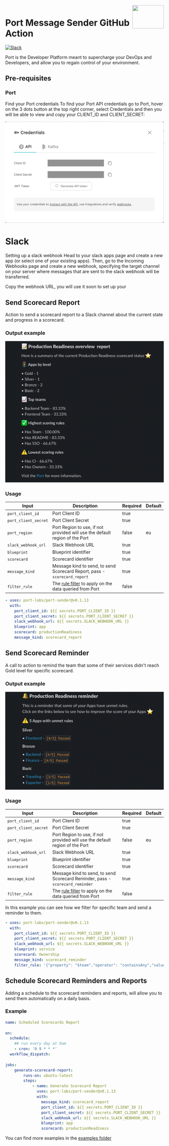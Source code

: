 <img align="right" width="100" height="74" src="https://user-images.githubusercontent.com/8277210/183290025-d7b24277-dfb4-4ce1-bece-7fe0ecd5efd4.svg" />

# Port Message Sender GitHub Action

[![Slack](https://img.shields.io/badge/Slack-4A154B?style=for-the-badge&logo=slack&logoColor=white)](https://join.slack.com/t/devex-community/shared_invite/zt-1bmf5621e-GGfuJdMPK2D8UN58qL4E_g)

Port is the Developer Platform meant to supercharge your DevOps and Developers, and allow you to regain control of your environment.

## Pre-requisites

### Port

Find your Port credentials
To find your Port API credentials go to Port, hover on the 3 dots button at the top right corner, select Credentials and then you will be able to view and copy your CLIENT_ID and CLIENT_SECRET:

![Port Credentials](docs/assets/credentials-modal.png)

# Slack

Setting up a slack webhook
Head to your slack apps page and create a new app (or select one of your existing apps). Then, go to the Incoming Webhooks page and create a new webhook, specifying the target channel on your server where messages that are sent to the slack webhook will be transferred.

Copy the webhook URL, you will use it soon to set up your

## Send Scorecard Report

Action to send a scorecard report to a Slack channel about the current state and progress in a scorecard.

### Output example

 ![Scorecard Report](docs/assets/scorecard-report.png)

### Usage

| Input                | Description                                                                                              | Required | Default |
|----------------------|----------------------------------------------------------------------------------------------------------|----------|---------|
| `port_client_id`     | Port Client ID                                                                                           | true     |         |
| `port_client_secret` | Port Client Secret                                                                                       | true     |         |
| `port_region`        | Port Region to use, if not provided will use the default region of the Port                        | false    | eu        |
| `slack_webhook_url`  | Slack Webhook URL                                                                                        | true     |         |
| `blueprint`          | Blueprint identifier                                                                                     | true     |         |
| `scorecard`          | Scorecard identifier                                                                                     | true     |         |
| `message_kind`       | Message kind to send, to send Scorecard Report, pass - `scorecard_report`                                | true     |         |
| `filter_rule`        | The [rule filter](https://docs.getport.io/search-and-query/#rules) to apply on the data queried from Port | false    |         |

```yaml
- uses: port-labs/port-sender@v0.1.13
  with:
    port_client_id: ${{ secrets.PORT_CLIENT_ID }}
    port_client_secret: ${{ secrets.PORT_CLIENT_SECRET }}
    slack_webhook_url: ${{ secrets.SLACK_WEBHOOK_URL }}
    blueprint: app
    scorecard: productionReadiness
    message_kind: scorecard_report
```

## Send Scorecard Reminder

A call to action to remind the team that some of their services didn't reach Gold level for specific scorecard.

### Output example

 ![Scorecard Reminder](docs/assets/scorecard-reminder.png)

### Usage

| Input                | Description                                                                   | Required | Default |
|----------------------|-------------------------------------------------------------------------------|----------|---------|
| `port_client_id`     | Port Client ID                                                                | true     |         |
| `port_client_secret` | Port Client Secret                                                            | true     |         |
| `port_region`        | Port Region to use, if not provided will use the default region of the Port | false    | eu        |
| `slack_webhook_url`  | Slack Webhook URL                                                             | true     |         |
| `blueprint`          | Blueprint identifier                                                          | true     |         |
| `scorecard`          | Scorecard identifier                                                          | true     |         |
| `message_kind`       | Message kind to send, to send Scorecard Reminder, pass - `scorecard_reminder` | true     |         |
| `filter_rule`        | The [rule filter](https://docs.getport.io/search-and-query/#rules) to apply on the data queried from Port | false    |         |

In this example you can see how we filter for specific team and send a reminder to them.

```yaml
- uses: port-labs/port-sender@v0.1.13
  with:
    port_client_id: ${{ secrets.PORT_CLIENT_ID }}
    port_client_secret: ${{ secrets.PORT_CLIENT_SECRET }}
    slack_webhook_url: ${{ secrets.SLACK_WEBHOOK_URL }}
    blueprint: service
    scorecard: Ownership
    message_kind: scorecard_reminder
    filter_rule: '{"property": "$team","operator": "containsAny","value": ["Backend Team"]}'
```

## Schedule Scorecard Reminders and Reports

Adding a schedule to the scorecard reminders and reports, will allow you to send them automatically on a daily basis.

### Example

```yaml title="scheduled-scorecard-report.yml"
name: Scheduled Scorecards Report

on:
  schedule:
    ## run every day at 9am
    - cron: '0 9 * * *'
  workflow_dispatch:

jobs:
    generate-scorecard-report:
        runs-on: ubuntu-latest
        steps:
            - name: Generate Scorecard Report
              uses: port-labs/port-sender@v0.1.13
              with:
                message_kind: scorecard_report
                port_client_id: ${{ secrets.PORT_CLIENT_ID }}
                port_client_secret: ${{ secrets.PORT_CLIENT_SECRET }}
                slack_webhook_url: ${{ secrets.SLACK_WEBHOOK_URL }}
                blueprint: app
                scorecard: productionReadiness
```

You can find more examples in the [examples folder](docs/examples/)
